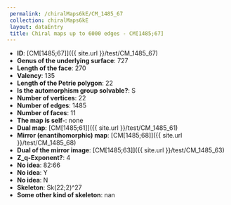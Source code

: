 ```yaml
--- 
 permalink: /chiralMaps6kE/CM_1485_67 
 collection: chiralMaps6kE
 layout: dataEntry
 title: Chiral maps up to 6000 edges - CM[1485;67]
---
```


- **ID**: [CM[1485;67]]({{ site.url }}/test/CM_1485_67)
- **Genus of the underlying surface**: 727
- **Length of the face**: 270
- **Valency**: 135
- **Length of the Petrie polygon**: 22
- **Is the automorphism group solvable?**: S
- **Number of vertices**: 22
- **Number of edges**: 1485
- **Number of faces**: 11
- **The map is self-**: none
- **Dual map**: [CM[1485;61]]({{ site.url }}/test/CM_1485_61)
- **Mirror (enantihomorphic) map**: [CM[1485;68]]({{ site.url }}/test/CM_1485_68)
- **Dual of the mirror image**: [CM[1485;63]]({{ site.url }}/test/CM_1485_63)
- **Z_q-Exponent?**: 4
- **No idea**:  82:66
- **No idea**: Y
- **No idea**: N
- **Skeleton**: Sk(22;2)^27
- **Some other kind of skeleton**: nan

